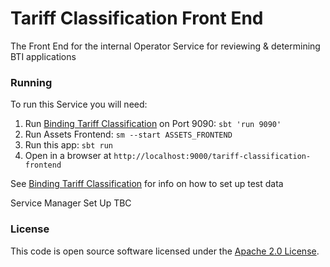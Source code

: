 
# Tariff Classification Front End

The Front End for the internal Operator Service for reviewing & determining BTI applications


### Running

To run this Service you will need:
 
 1) Run [Binding Tariff Classification](https://github.com/hmrc/binding-tariff-classification) on Port 9090: `sbt 'run 9090'`
 2) Run Assets Frontend: `sm --start ASSETS_FRONTEND`
 3) Run this app: `sbt run`
 4) Open in a browser at `http://localhost:9000/tariff-classification-frontend`
 
See [Binding Tariff Classification](https://github.com/hmrc/binding-tariff-classification) for info on how to set up test data
 
Service Manager Set Up TBC

### License

This code is open source software licensed under the [Apache 2.0 License]("http://www.apache.org/licenses/LICENSE-2.0.html").
